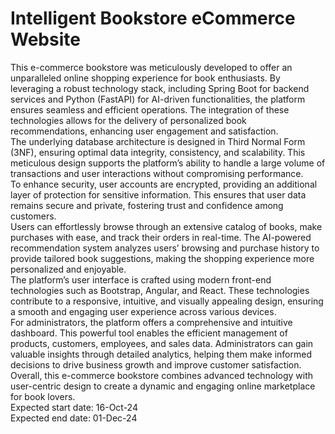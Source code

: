 # Intelligent Bookstore eCommerce Website
This e-commerce bookstore was meticulously developed to offer an unparalleled online shopping experience for book enthusiasts. By leveraging a robust technology stack, including Spring Boot for backend services and Python (FastAPI) for AI-driven functionalities, the platform ensures seamless and efficient operations. The integration of these technologies allows for the delivery of personalized book recommendations, enhancing user engagement and satisfaction.
<br>
The underlying database architecture is designed in Third Normal Form (3NF), ensuring optimal data integrity, consistency, and scalability. This meticulous design supports the platform’s ability to handle a large volume of transactions and user interactions without compromising performance.
<br>
To enhance security, user accounts are encrypted, providing an additional layer of protection for sensitive information. This ensures that user data remains secure and private, fostering trust and confidence among customers.
<br>
Users can effortlessly browse through an extensive catalog of books, make purchases with ease, and track their orders in real-time. The AI-powered recommendation system analyzes users’ browsing and purchase history to provide tailored book suggestions, making the shopping experience more personalized and enjoyable.
<br>
The platform’s user interface is crafted using modern front-end technologies such as Bootstrap, Angular, and React. These technologies contribute to a responsive, intuitive, and visually appealing design, ensuring a smooth and engaging user experience across various devices.
<br>
For administrators, the platform offers a comprehensive and intuitive dashboard. This powerful tool enables the efficient management of products, customers, employees, and sales data. Administrators can gain valuable insights through detailed analytics, helping them make informed decisions to drive business growth and improve customer satisfaction.
<br>
Overall, this e-commerce bookstore combines advanced technology with user-centric design to create a dynamic and engaging online marketplace for book lovers.
<br>
Expected start date: 16-Oct-24
<br>
Expected end date: 01-Dec-24
